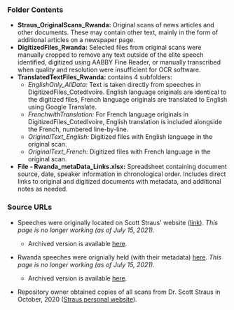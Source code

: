 ### Folder Contents
* **Straus_OriginalScans_Rwanda:** Original scans of news articles and other documents. These may contain other text, mainly in the form of additional articles on a newspaper page.
* **DigitizedFiles_Rwanda:** Selected files from original scans were manually cropped to remove any text outside of the elite speech identified, digitized using AABBY Fine Reader, or manually transcribed when quality and resolution were insufficient for OCR software.
* **TranslatedTextFiles_Rwanda:** contains 4 subfolders:
    * *EnglishOnly_AllData:* Text is taken directly from speeches in DigitizedFiles_CotedIvoire. English language originals are identical to the digitized files, French language originals are translated to English using Google Translate. 
    * *FrenchwithTranslation:* For French language originals in DigitizedFiles_CotedIvoire, English translation is included alongside the French, numbered line-by-line.
    * *OriginalText_English:* Digitized files with English language in the original scan.
    * *OriginalText_French:* Digitized files with French language in the original scan.
* **File - Rwanda_metaData_Links.xlsx:** Spreadsheet containing document source, date, speaker information in chronological order. Includes direct links to original and digitized documents with metadata, and additional notes as needed.


### Source URLs
* Speeches were originally located on Scott Straus' website ([link](https://faculty.polisci.wisc.edu/sstraus/african-presidential-speeches-database/)). *This page is no longer working (as of July 15, 2021).*
     * Archived version is available [here](https://web.archive.org/web/20200613062147/https://faculty.polisci.wisc.edu/sstraus/african-presidential-speeches-database/).

* Rwanda speeches were orignially held (with their metadata) [here](https://faculty.polisci.wisc.edu/sstraus/african-presidential-speeches-database/rwanda-speeches/). *This page is no longer working (as of July 15, 2021).*
     * Archived version is available [here](https://web.archive.org/web/20200517134429/https://faculty.polisci.wisc.edu/sstraus/african-presidential-speeches-database/rwanda-speeches/).

* Repository owner obtained copies of all scans from Dr. Scott Straus in October, 2020 ([Straus personal website](https://sites.google.com/view/scott-straus/home)).
